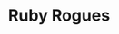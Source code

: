 ---
title: Ruby Rogues
description: A weekly discussion about Ruby, Rails, and software development involving the Top End Devs in the community and around the world. 
cover: ruby-rogues.jpg
site: https://rubyrogues.com/
episodes: https://rubyrogues.com/episodes
language: English
---